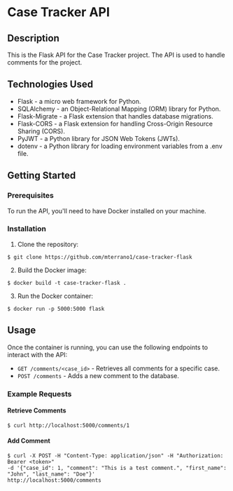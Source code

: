 # Case Tracker API

## Description

This is the Flask API for the Case Tracker project. The API is used to handle comments for the project.

## Technologies Used

- Flask - a micro web framework for Python.
- SQLAlchemy - an Object-Relational Mapping (ORM) library for Python.
- Flask-Migrate - a Flask extension that handles database migrations.
- Flask-CORS - a Flask extension for handling Cross-Origin Resource Sharing (CORS).
- PyJWT - a Python library for JSON Web Tokens (JWTs).
- dotenv - a Python library for loading environment variables from a .env file.

## Getting Started

### Prerequisites

To run the API, you'll need to have Docker installed on your machine.

### Installation

1. Clone the repository:
```console
$ git clone https://github.com/mterrano1/case-tracker-flask
```

2. Build the Docker image:
```console
$ docker build -t case-tracker-flask .
```

3. Run the Docker container:
```console
$ docker run -p 5000:5000 flask
```

## Usage

Once the container is running, you can use the following endpoints to interact with the API:

- `GET /comments/<case_id>` - Retrieves all comments for a specific case.
- `POST /comments` - Adds a new comment to the database.

### Example Requests

#### Retrieve Comments
```console
$ curl http://localhost:5000/comments/1
```

#### Add Comment
```console
$ curl -X POST -H "Content-Type: application/json" -H "Authorization: Bearer <token>"
-d '{"case_id": 1, "comment": "This is a test comment.", "first_name": "John", "last_name": "Doe"}'
http://localhost:5000/comments
```